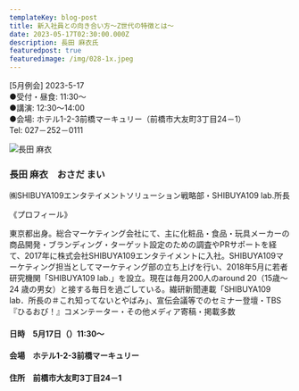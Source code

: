 ```yaml
---
templateKey: blog-post
title: 新入社員との向き合い方～Z世代の特徴とは～
date: 2023-05-17T02:30:00.000Z
description: 長田 麻衣氏
featuredpost: true
featuredimage: /img/028-1x.jpeg
---
```

\[5月例会] 2023-5-17\
●受付・昼食: 11:30〜\
●講演: 12:30〜14:00\
●会場: ホテル1-2-3前橋マーキュリー（前橋市大友町3丁目24－1）\
Tel: 027－252－0111

![長田 麻衣](/img/028-1x.jpeg "長田 麻衣　おさだ まい")

### 長田 麻衣　おさだ まい

㈱SHIBUYA109エンタテイメントソリューション戦略部・SHIBUYA109 lab.所長

《プロフィール》

東京都出身。総合マーケティング会社にて、主に化粧品・食品・玩具メーカーの商品開発・ブランディング・ターゲット設定のための調査やPRサポートを経て、2017年に株式会社SHIBUYA109エンタテイメントに入社。SHIBUYA109マーケティング担当としてマーケティング部の立ち上げを行い、2018年5月に若者研究機関「SHIBUYA109 lab.」を設立。現在は毎月200人のaround 20（15歳～24 歳の男女）と接する毎日を過ごしている。繊研新聞連載「SHIBUYA109 lab．所長の＃これ知ってないとやばみ」、宣伝会議等でのセミナー登壇・TBS『ひるおび！』コメンテーター・その他メディア寄稿・掲載多数

#### 日時　5月17日（）11:30〜

#### 会場　ホテル1-2-3前橋マーキュリー

#### 住所　前橋市大友町3丁目24－1